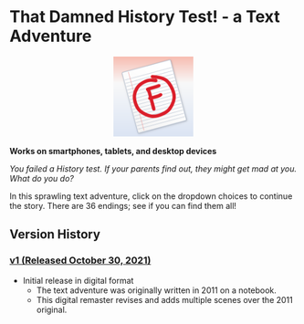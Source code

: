 # That Damned History Test! - a Text Adventure

<p align="center">
 <img src="HistoryTestFail.png" width=140 alt="That Damned History Test">
</p>

**Works on smartphones, tablets, and desktop devices**

*You failed a History test. If your parents find out, they might get mad at you. What do you do?*

In this sprawling text adventure, click on the dropdown choices to continue the story. There are 36 endings; see if you can find them all!

## Version History

### [v1 (Released October 30, 2021)](https://historytest.gamesbytim.com)
- Initial release in digital format
    - The text adventure was originally written in 2011 on a notebook.
    - This digital remaster revises and adds multiple scenes over the 2011 original.